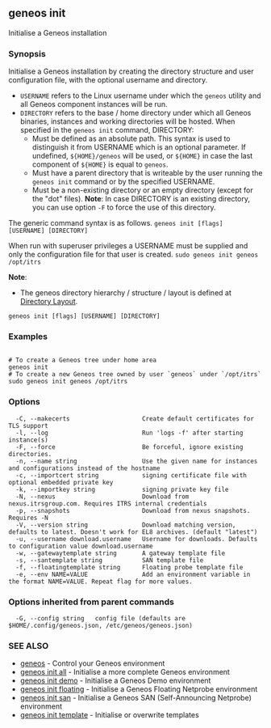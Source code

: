 ## geneos init

Initialise a Geneos installation

### Synopsis


Initialise a Geneos installation by creating the directory
structure and user configuration file, with the optional username and directory.

- `USERNAME` refers to the Linux username under which the `geneos` utility
  and all Geneos component instances will be run.
- `DIRECTORY` refers to the base / home directory under which all Geneos
  binaries, instances and working directories will be hosted.
  When specified in the `geneos init` command, DIRECTORY:
  - Must be defined as an absolute path.
    This syntax is used to distinguish it from USERNAME which is an
    optional parameter.
	If undefined, `${HOME}/geneos` will be used, or `${HOME}` in case
	the last component of `${HOME}` is equal to `geneos`.
  - Must have a parent directory that is writeable by the user running 
    the `geneos init` command or by the specified USERNAME.
  - Must be a non-existing directory or an empty directory (except for
	the "dot" files).
	**Note**:  In case DIRECTORY is an existing directory, you can use option
	`-F` to force the use of this directory.

The generic command syntax is as follows.
` geneos init [flags] [USERNAME] [DIRECTORY] `

When run with superuser privileges a USERNAME must be supplied and
only the configuration file for that user is created.
` sudo geneos init geneos /opt/itrs `

**Note**:
- The geneos directory hierarchy / structure / layout is defined at
  [Directory Layout](https://github.com/ITRS-Group/cordial/tree/main/tools/geneos#directory-layout).


```
geneos init [flags] [USERNAME] [DIRECTORY]
```

### Examples

```

# To create a Geneos tree under home area
geneos init
# To create a new Geneos tree owned by user `geneos` under `/opt/itrs`
sudo geneos init geneos /opt/itrs

```

### Options

```
  -C, --makecerts                    Create default certificates for TLS support
  -l, --log                          Run 'logs -f' after starting instance(s)
  -F, --force                        Be forceful, ignore existing directories.
  -n, --name string                  Use the given name for instances and configurations instead of the hostname
  -c, --importcert string            signing certificate file with optional embedded private key
  -k, --importkey string             signing private key file
  -N, --nexus                        Download from nexus.itrsgroup.com. Requires ITRS internal credentials
  -p, --snapshots                    Download from nexus snapshots. Requires -N
  -V, --version string               Download matching version, defaults to latest. Doesn't work for EL8 archives. (default "latest")
  -u, --username download.username   Username for downloads. Defaults to configuration value download.username
  -w, --gatewaytemplate string       A gateway template file
  -s, --santemplate string           SAN template file
  -f, --floatingtemplate string      Floating probe template file
  -e, --env NAME=VALUE               Add an environment variable in the format NAME=VALUE. Repeat flag for more values.
```

### Options inherited from parent commands

```
  -G, --config string   config file (defaults are $HOME/.config/geneos.json, /etc/geneos/geneos.json)
```

### SEE ALSO

* [geneos](geneos.md)	 - Control your Geneos environment
* [geneos init all](geneos_init_all.md)	 - Initialise a more complete Geneos environment
* [geneos init demo](geneos_init_demo.md)	 - Initialise a Geneos Demo environment
* [geneos init floating](geneos_init_floating.md)	 - Initialise a Geneos Floating Netprobe environment
* [geneos init san](geneos_init_san.md)	 - Initialise a Geneos SAN (Self-Announcing Netprobe) environment
* [geneos init template](geneos_init_template.md)	 - Initialise or overwrite templates

